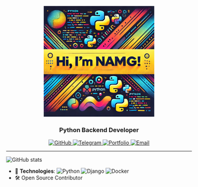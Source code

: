 <div align=center>
  <img src="https://github.com/namig41/namig41/blob/main/hello.webp" height=300></img>
  
<h3>Python Backend Developer</h3>
<a href="https://github.com/namig41">
  <img src="https://img.shields.io/badge/GitHub-black?logo=GitHub&logoColor=white&style=for-the-badge" alt="GitHub">
</a>
<a href="https://t.me/namig41">
  <img src="https://img.shields.io/badge/Telegram-Blue?logo=Telegram&logoColor=white&style=for-the-badge" alt="Telegram">
</a>
<a href="https://namig41.github.io/">
  <img src="https://img.shields.io/badge/Portfolio-green?logo=GitHub-Pages&logoColor=white&style=for-the-badge" alt="Portfolio">
</a>
<a href="mailto:guseinovnamig41@gmail.com">
  <img src="https://img.shields.io/badge/Email-c14438?logo=gmail&logoColor=white&style=for-the-badge" alt="Email">
</a>
</div>

-----

![GitHub stats](https://github-readme-stats.vercel.app/api?username=namig41&show_icons=true&theme=radical)

- 🐍 **Technologies**: ![Python](https://img.shields.io/badge/Python-3776AB?style=flat&logo=python&logoColor=white) ![Django](https://img.shields.io/badge/Django-092D4A?style=flat&logo=django&logoColor=white) ![Docker](https://img.shields.io/badge/Docker-2496ED?style=flat&logo=docker&logoColor=white)
- 🛠️ Open Source Contributor

